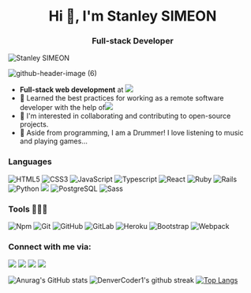 <h1 align="center">Hi 👋, I'm Stanley SIMEON</h1>
<h3 align="center">Full-stack Developer</h3>
<p align="left"> <img src="https://komarev.com/ghpvc/?username=stanleySimeon&label=Views&color=blue&style=plastic" alt="Stanley SIMEON" /></p>

![github-header-image (6)](https://github.com/stanleySimeon/stanleySimeon/assets/91237525/f50578db-cea1-4b66-98e3-d7351440798c)

- **Full-stack web development** at ![](https://img.shields.io/badge/-Microverse-blueviolet)
- 🌱 Learned the best practices for working as a remote software developer with the help of![](https://img.shields.io/badge/-Microverse-blueviolet)
- 👯 I'm interested in collaborating and contributing to open-source projects.
- 🤔 Aside from programming,  I am a Drummer! I love listening to music and playing games...

### Languages

![HTML5](https://icongr.am/devicon/html5-original.svg?size=50&color=currentColor)
![CSS3](https://icongr.am/devicon/css3-original.svg?size=50&color=currentColor)
![JavaScript](https://icongr.am/devicon/javascript-original.svg?size=50&color=currentColor)
![Typescript](https://icongr.am/devicon/typescript-original.svg?size=50&color=currentColor)
![React](https://icongr.am/devicon/react-original-wordmark.svg?size=50&color=currentColor)
![Ruby](https://icongr.am/devicon/ruby-original.svg?size=50&color=currentColor)
![Rails](https://icongr.am/devicon/rails-original-wordmark.svg?size=50&color=currentColor)
![Python](https://icongr.am/devicon/python-original.svg?size=50&color=currentColor)
![](https://icongr.am/devicon/django-original.svg?size=50&color=currentColor)
![PostgreSQL](https://icongr.am/devicon/postgresql-original-wordmark.svg?size=50&color=currentColor)
![Sass](https://icongr.am/devicon/sass-original.svg?size=50&color=currentColor)

### Tools 👨🏾‍💻

![Npm](https://icongr.am/devicon/npm-original-wordmark.svg?size=50&color=currentColor)
![Git](https://icongr.am/devicon/git-original.svg?size=50&color=currentColor)
![GitHub](https://icongr.am/devicon/github-original.svg?size=50&color=currentColor)
![GitLab](https://icongr.am/devicon/gitlab-original.svg?size=50&color=currentColor)
![Heroku](https://icongr.am/devicon/heroku-original-wordmark.svg?size=50&color=currentColor)
![Bootstrap](https://icongr.am/devicon/bootstrap-plain.svg?size=50&color=131eae)
![Webpack](https://icongr.am/devicon/webpack-original.svg?size=50&color=currentColor)


### Connect with me via:
<p>
  <a target="_blank"
    href="https://wa.me/+17864756051"><img
    src="https://img.shields.io/badge/WhatsApp-25D366?style=for-the-badge&logo=whatsapp&logoColor=white"></img></a>  
  <a target="_blank"
    href="mailto:mstanley.me@gmail.com"><img 
    src="https://img.shields.io/badge/-Gmail-D14836?style=for-the-badge&logo=Gmail&logoColor=white"></img></a>
  <a target="_blank"
    href="https://www.linkedin.com/in/stanleysimeon/"><img
    src="https://img.shields.io/badge/-LinkedIn-0077b5?style=for-the-badge&logo=LinkedIn&logoColor=white"></img></a>
  <a target="_blank"
    href="https://twitter.com/mstanleyme"><img
    src="https://img.shields.io/badge/-Twitter-1DA1F2?style=for-the-badge&logo=Twitter&logoColor=white"></img></a>
</p>


![Anurag's GitHub stats](https://github-readme-stats.vercel.app/api?username=stanleySimeon&show_icons=true&theme=radical)
![DenverCoder1's github streak](https://github-readme-streak-stats.herokuapp.com/?user=stanleySimeon&theme=blue-green)
[![Top Langs](https://github-readme-stats.vercel.app/api/top-langs/?username=stanleySimeon&exclude_repo=github-readme-stats,stanleySimeon.github.io)](https://github.com/stanleySimeon/github-readme-stats)

